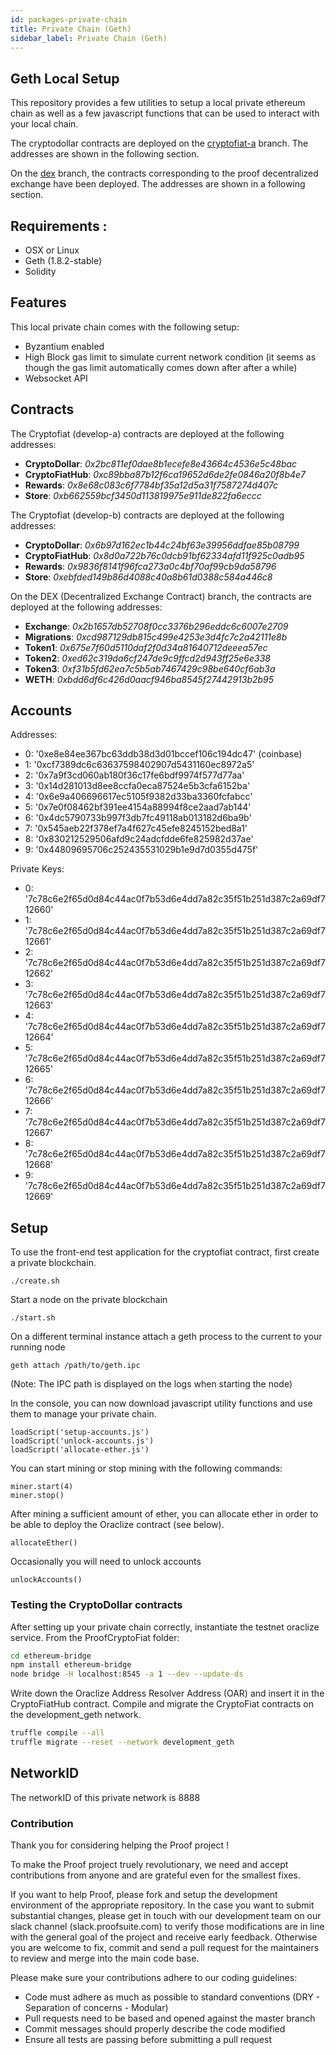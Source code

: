 ```yaml
---
id: packages-private-chain
title: Private Chain (Geth)
sidebar_label: Private Chain (Geth)
---
```


## Geth Local Setup
This repository provides a few utilities to setup a local private ethereum chain as well as a few javascript functions that can be used to interact with your local chain.

The cryptodollar contracts are deployed on the [cryptofiat-a](https://github.com/ProofSuite/private-geth-chain/tree/cryptofiat-a) branch. The addresses are shown in the following section.

On the [dex](https://github.com/ProofSuite/private-geth-chain/tree/dex) branch, the contracts corresponding to the proof decentralized exchange have been deployed. The addresses are shown in a following section.

## Requirements :
- OSX or Linux
- Geth (1.8.2-stable)
- Solidity

## Features

This local private chain comes with the following setup:
- Byzantium enabled
- High Block gas limit to simulate current network condition (it seems as though the gas limit automatically comes down after after a while)
- Websocket API

## Contracts

The Cryptofiat (develop-a) contracts are deployed at the following addresses:
- **CryptoDollar**: *0x2bc811ef0dae8b1ecefe8e43664c4536e5c48bac*
- **CryptoFiatHub**: *0xc89bba87b12f6ca19652d6de2fe0846a20f8b4e7*
- **Rewards**: *0x8e68c083c6f7784bf35a12d5a31f7587274d407c*
- **Store**: *0xb662559bcf3450d113819975e911de822fa6eccc*

The Cryptofiat (develop-b) contracts are deployed at the following addresses:
- **CryptoDollar**: *0x6b97d162ec1b44c24bf63e39956ddfae85b08799*
- **CryptoFiatHub**: *0x8d0a722b76c0dcb91bf62334afd11f925c0adb95*
- **Rewards**: *0x9836f8141f96fca273a0c4bf70af99cb9da58796*
- **Store**: *0xebfded149b86d4088c40a8b61d0388c584a446c8*

On the DEX (Decentralized Exchange Contract) branch, the contracts are deployed at the following addresses:
- **Exchange**: *0x2b1657db52708f0cc3376b296eddc6c6007e2709*
- **Migrations**: *0xcd987129db815c499e4253e3d4fc7c2a42111e8b*
- **Token1**: *0x675e7f60d5110daf2f0d34a81640712deeea57ec*
- **Token2**: *0xed62c319da6cf247de9c9ffcd2d943ff25e6e338*
- **Token3**: *0xf31b5fd62ea7c5b5ab7467429c98be640cf6ab3a*
- **WETH**: *0xbdd6df6c426d0aacf946ba8545f27442913b2b95*

## Accounts

  Addresses:

  - 0: '0xe8e84ee367bc63ddb38d3d01bccef106c194dc47' (coinbase)
  - 1: '0xcf7389dc6c63637598402907d5431160ec8972a5'
  - 2: '0x7a9f3cd060ab180f36c17fe6bdf9974f577d77aa'
  - 3: '0x14d281013d8ee8ccfa0eca87524e5b3cfa6152ba'
  - 4: '0x6e9a406696617ec5105f9382d33ba3360fcfabcc'
  - 5: '0x7e0f08462bf391ee4154a88994f8ce2aad7ab144'
  - 6: '0x4dc5790733b997f3db7fc49118ab013182d6ba9b'
  - 7: '0x545aeb22f378ef7a4f627c45efe8245152bed8a1'
  - 8: '0x830212529506afd9c24adcfdde6fe825982d37ae'
  - 9: '0x44809695706c252435531029b1e9d7d0355d475f'

  Private Keys:

  - 0: '7c78c6e2f65d0d84c44ac0f7b53d6e4dd7a82c35f51b251d387c2a69df712660'
  - 1: '7c78c6e2f65d0d84c44ac0f7b53d6e4dd7a82c35f51b251d387c2a69df712661'
  - 2: '7c78c6e2f65d0d84c44ac0f7b53d6e4dd7a82c35f51b251d387c2a69df712662'
  - 3: '7c78c6e2f65d0d84c44ac0f7b53d6e4dd7a82c35f51b251d387c2a69df712663'
  - 4: '7c78c6e2f65d0d84c44ac0f7b53d6e4dd7a82c35f51b251d387c2a69df712664'
  - 5: '7c78c6e2f65d0d84c44ac0f7b53d6e4dd7a82c35f51b251d387c2a69df712665'
  - 6: '7c78c6e2f65d0d84c44ac0f7b53d6e4dd7a82c35f51b251d387c2a69df712666'
  - 7: '7c78c6e2f65d0d84c44ac0f7b53d6e4dd7a82c35f51b251d387c2a69df712667'
  - 8: '7c78c6e2f65d0d84c44ac0f7b53d6e4dd7a82c35f51b251d387c2a69df712668'
  - 9: '7c78c6e2f65d0d84c44ac0f7b53d6e4dd7a82c35f51b251d387c2a69df712669'

## Setup

To use the front-end test application for the cryptofiat contract, first create a private blockchain.

```
./create.sh
```

Start a node on the private blockchain

```
./start.sh
```

On a different terminal instance attach a geth process to the current to your running node

```
geth attach /path/to/geth.ipc
```

(Note: The IPC path is displayed on the logs when starting the node)

In the console, you can now download javascript utility functions and use them to manage your private chain.

```
loadScript('setup-accounts.js')
loadScript('unlock-accounts.js')
loadScript('allocate-ether.js')
```

You can start mining or stop mining with the following commands:

```
miner.start(4)
miner.stop()
```

After mining a sufficient amount of ether, you can allocate ether in order to be able to deploy the Oraclize contract
(see below).

```
allocateEther()
```

Occasionally you will need to unlock accounts

```
unlockAccounts()
```

### Testing the CryptoDollar contracts

After setting up your private chain correctly, instantiate the testnet oraclize service.
From the ProofCryptoFiat folder:

```bash
cd ethereum-bridge
npm install ethereum-bridge
node bridge -H localhost:8545 -a 1 --dev --update-ds
```

Write down the Oraclize Address Resolver Address (OAR) and insert it in the CryptoFiatHub contract.
Compile and migrate the CryptoFiat contracts on the development_geth network.

```bash
truffle compile --all
truffle migrate --reset --network development_geth
```

## NetworkID

The networkID of this private network is 8888

### Contribution

Thank you for considering helping the Proof project !

To make the Proof project truely revolutionary, we need and accept contributions from anyone and are grateful even for the smallest fixes.

If you want to help Proof, please fork and setup the development environment of the appropriate repository.
In the case you want to submit substantial changes, please get in touch with our development team on our slack channel (slack.proofsuite.com) to
verify those modifications are in line with the general goal of the project and receive early feedback. Otherwise you are welcome to fix, commit and
send a pull request for the maintainers to review and merge into the main code base.

Please make sure your contributions adhere to our coding guidelines:

- Code must adhere as much as possible to standard conventions (DRY - Separation of concerns - Modular)
- Pull requests need to be based and opened against the master branch
- Commit messages should properly describe the code modified
- Ensure all tests are passing before submitting a pull request



